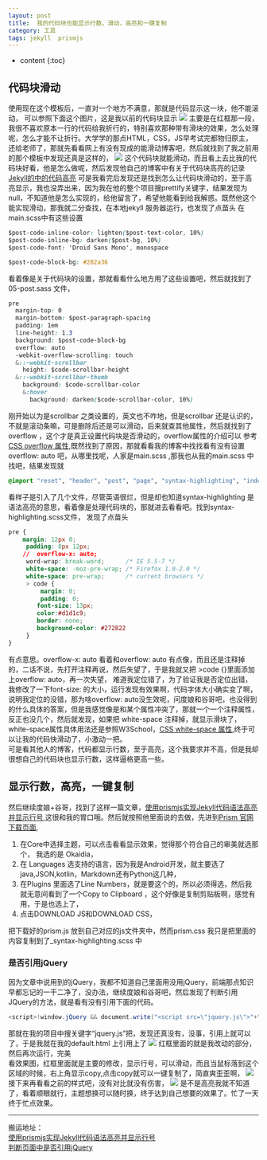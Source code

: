 ```yaml
---
layout: post
title:  我的代码块也能显示行数，滑动，高亮和一键复制
category: 工具
tags: jekyll  prismjs
---
```

* content
{:toc}

## 代码块滑动
使用现在这个模板后，一直对一个地方不满意，那就是代码显示这一块，他不能滚动，
可以参照下面这个图片，这是我以前的代码块显示
![](https://github.com/hoyouly/BlogResource/blob/master/imges/old_cold_block.png)
主要是在红框那一段，我很不喜欢原本一行的代码给我折行的，特别喜欢那种带有滑块的效果，怎么处理呢，怎么才能不让折行。大学学的那点HTML，CSS，JS早考试完都物归原主，还给老师了，那就先看看网上有没有现成的能滑动博客吧，然后就找到了我之前用的那个模板中发现还真是这样的，
![](https://github.com/hoyouly/BlogResource/blob/master/imges/yansu_code.png)
这个代码块就能滑动，而且看上去比我的代码块好看，他是怎么做呢，然后发现他自己的博客中有关于代码块高亮的记录 [Jekyll的中的代码高亮](http://yansu.org/2013/04/22/highlight-of-jekyll.html) 可是我看完后发现还是找到怎么让代码块滑动的，至于高亮显示，我也没弄出来，因为我在他的整个项目搜prettify关键字，结果发现为null，不知道他是怎么实现的，给他留言了，希望他能看到给我解惑。既然他这个能实现滑动，那我就二分查找，在本地jekyll 服务器运行，也发现了点苗头
在main.scss中有这些设置
```CSS
$post-code-inline-color: lighten($post-text-color, 10%)
$post-code-inline-bg: darken($post-bg, 10%)
$post-code-font: 'Droid Sans Mono', monospace

$post-code-block-bg: #282a36
```
看着像是关于代码块的设置，那就看看什么地方用了这些设置吧，然后就找到了05-post.sass 文件，
```CSS
pre
  margin-top: 0
  margin-bottom: $post-paragraph-spacing
  padding: 1em
  line-height: 1.3
  background: $post-code-block-bg
  overflow: auto
  -webkit-overflow-scrolling: touch
  &::-webkit-scrollbar
    height: $code-scrollbar-height
  &::-webkit-scrollbar-thumb
    background: $code-scrollbar-color
    &:hover
      background: darken($code-scrollbar-color, 10%)
```
刚开始以为是scrollbar 之类设置的，英文也不咋地，但是scrollbar 还是认识的，不就是滚动条嘛，可是删除后还是可以滑动，后来就查其他属性，然后就找到了 overflow ，这个才是真正设置代码块是否滑动的，overflow属性的介绍可以 参考 [CSS overflow 属性](http://www.w3school.com.cn/cssref/pr_pos_overflow.asp),既然找到了原因，那就看看我的博客中找找看有没有设置 overflow: auto 吧，从哪里找呢，人家是main.scss ,那我也从我的main.scss 中找吧，结果发现就

```CSS
@import "reset", "header", "post", "page", "syntax-highlighting", "index", "demo", "footer", "scrollbar", "backToTop";
```
看样子是引入了几个文件，尽管英语很烂，但是却也知道syntax-highlighting 是语法高亮的意思，看着像是处理代码块的，那就进去看看吧。找到syntax-highlighting.scss文件，
发现了点苗头
```CSS
pre {
    margin: 12px 0;
     padding: 8px 12px;
    //  overflow-x: auto;
     word-wrap: break-word;      /* IE 5.5-7 */
     white-space: -moz-pre-wrap; /* Firefox 1.0-2.0 */
     white-space: pre-wrap;      /* current browsers */
     > code {
         margin: 0;
         padding: 0;
        font-size: 13px;
        color:#d1d1c9;
        border: none;
        background-color: #272822
     }
}
```
有点意思。overflow-x: auto 看着和overflow: auto 有点像，而且还是注释掉的，二话不说，先打开注释再说，然后失望了，于是我就又把 >code {}里面添加上overflow: auto，再一次失望， 难道我定位错了，为了验证我是否定位出错，我修改了一下font-size: 的大小，运行发现有效果啊，代码字体大小确实变了啊，说明我定位的没错，那为啥overflow: auto没生效呢，问度娘和谷哥吧，也没得到的什么具体的答案，但是我感觉像是和某个属性冲突了，那就一个一个注释属性，反正也没几个，然后就发现，如果把 white-space 注释掉，就显示滑块了，white-space属性具体用法还是参照W3School，[CSS white-space 属性](http://www.w3school.com.cn/cssref/pr_text_white-space.asp),终于可以让我的代码快滑动了，小激动一把。   
可是看其他人的博客，代码都显示行数，至于高亮，这个我要求并不高，但是我却很想自己的代码块也显示行数，这样逼格更高一些。
## 显示行数，高亮，一键复制
然后继续度娘+谷哥，找到了这样一篇文章，[使用prismjs实现Jekyll代码语法高亮并显示行号](http://wanshicheng.org/jekyll/%E4%BD%BF%E7%94%A8prismjs%E5%AE%9E%E7%8E%B0Jekyll%E4%BB%A3%E7%A0%81%E8%AF%AD%E6%B3%95%E9%AB%98%E4%BA%AE%E5%B9%B6%E6%98%BE%E7%A4%BA%E8%A1%8C%E5%8F%B7.html),这很和我的胃口哦。然后就按照他里面说的去做，先进到[Prism 官网下载页面](http://prismjs.com/download.html),
1. 在Core中选择主题，可以点击看看显示效果，觉得那个符合自己的审美就选那个， 我选的是 Okaidia，
2. 在 Languages 选支持的语言，因为我是Android开发，就主要选了java,JSON,kotlin，Markdown还有Python这几种，
3. 在Plugins 里面选了Line Numbers，就是要这个的，所以必须得选，然后我就无意间看到了一个Copy to Clipboard  ，这个好像是复制剪贴板啊，感觉有用，于是也选上了，
4. 点击DOWNLOAD JS和DOWNLOAD CSS，

把下载好的prism.js 放到自己对应的js文件夹中，然而prism.css 我只是把里面的内容复制到了_syntax-highlighting.scss 中
### 是否引用jQuery
因为文章中说用到的jQuery，我都不知道自己里面用没用jQuery，前端那点知识早都忘记的一干二净了，没办法，继续度娘和谷哥吧，然后发现了判断引用JQuery的方法，就是看有没有引用下面的代码。
```java
<script>!window.jQuery && document.write("<script src=\"jquery.js\">"+"</scr"+"ipt>");</script>
```
那就在我的项目中搜关键字“jquery.js”把，发现还真没有，没事，引用上就可以了，于是我就在我的default.html 上引用上了
![](https://github.com/hoyouly/BlogResource/blob/master/imges/default_html.png)
红框里面的就是我改动的部分，然后再次运行，完美    
看效果图，红框里面就是主要的修改，显示行号，可以滑动，而且当鼠标落到这个区域的时候，右上角显示copy,点击copy就可以一键复制了，简直爽歪歪啊，
![](https://github.com/hoyouly/BlogResource/blob/master/imges/new_cold_block.png)
接下来再看看之前的样式吧，没有对比就没有伤害，
![](https://github.com/hoyouly/BlogResource/blob/master/imges/old_cold_block.png)
是不是高亮我就不知道了，看着顺眼就行，主题想换可以随时换，终于达到自己想要的效果了。忙了一天终于忙点效果。

---
搬运地址：     
[使用prismjs实现Jekyll代码语法高亮并显示行号](http://wanshicheng.org/jekyll/%E4%BD%BF%E7%94%A8prismjs%E5%AE%9E%E7%8E%B0Jekyll%E4%BB%A3%E7%A0%81%E8%AF%AD%E6%B3%95%E9%AB%98%E4%BA%AE%E5%B9%B6%E6%98%BE%E7%A4%BA%E8%A1%8C%E5%8F%B7.html)   
[判断页面中是否引用jQuery](https://www.cnblogs.com/snowbaby-kang/p/4815489.html)
